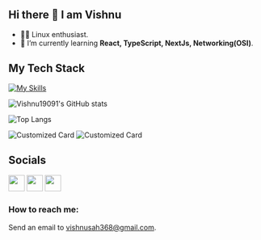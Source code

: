 ## Hi there 👋 I am Vishnu

- 🧑‍💻 Linux enthusiast.
- 🌱 I’m currently learning **React, TypeScript, NextJs, Networking(OSI)**.

## My Tech Stack

   [![My Skills](https://skillicons.dev/icons?i=html,css,js,tailwind,typescript,react,nextjs,nestjs,py,fastapi,mysql,linux,gitlab,postman,docker)](https://skillicons.dev)
   
   ![Vishnu19091's GitHub stats](https://github-readme-stats.vercel.app/api?username=Vishnu19091&show_icons=true&theme=radical)
   
   ![Top Langs](https://github-readme-stats.vercel.app/api/top-langs/?username=Vishnu19091&layout=compact)
   
   ![Customized Card](https://github-readme-stats.vercel.app/api/pin?username=Vishnu19091\&repo=Phishing_Detection_using_ML\&title_color=fff\&icon_color=f9f9f9\&text_color=9f9f9f\&bg_color=151515)                    ![Customized Card](https://github-readme-stats.vercel.app/api/pin?username=Vishnu19091\&repo=Portfolio\&title_color=fff\&icon_color=f9f9f9\&text_color=9f9f9f\&bg_color=151515)

   [stargazers]: https://github.com/Readme-Workflows/recent-activity/Vishnu19091

## Socials
<p align="left">
   <a href="https://www.github.com/Vishnu19091" target="_blank" rel="noreferrer">
      <img src="https://raw.githubusercontent.com/danielcranney/readme-generator/main/public/icons/socials/github.svg" width="32" height="32" /></a>
   <a href="https://www.linkedin.com/in/vishnuvt1183/" target="_blank" rel="noreferrer">
      <img src="https://raw.githubusercontent.com/danielcranney/readme-generator/main/public/icons/socials/linkedin.svg" width="32" height="32" /></a>
   <a href="https://youtube.com/@vishnusah-dq2ke" target="_blank" rel="noreferrer">
      <img src="https://raw.githubusercontent.com/danielcranney/readme-generator/main/public/icons/socials/youtube.svg" width="32" height="32" /></a>
</p>

### How to reach me:
Send an email to vishnusah368@gmail.com.
